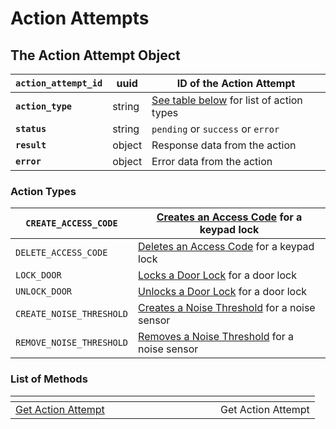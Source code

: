 # Action Attempts

## The Action Attempt Object

| **`action_attempt_id`** | uuid   | ID of the Action Attempt                                    |
| ----------------------- | ------ | ----------------------------------------------------------- |
| **`action_type`**       | string | [See table below](./#action-types) for list of action types |
| **`status`**            | string | `pending` or `success` or `error`                           |
| **`result`**            | object | Response data from the action                               |
| **`error`**             | object | Error data from the action                                  |

### Action Types

| `CREATE_ACCESS_CODE`     | [Creates an Access Code](../access\_codes/create.md) for a keypad lock                        |
| ------------------------ | --------------------------------------------------------------------------------------------- |
| `DELETE_ACCESS_CODE`     | [Deletes an Access Code](../access\_codes/delete.md) for a keypad lock                        |
| `LOCK_DOOR`              | [Locks a Door Lock](../locks/lock\_door.md) for a door lock                                   |
| `UNLOCK_DOOR`            | [Unlocks a Door Lock](../locks/unlock\_door.md) for a door lock                               |
| `CREATE_NOISE_THRESHOLD` | [Creates a Noise Threshold](../noise\_sensors/noise\_thresholds/create.md) for a noise sensor |
| `REMOVE_NOISE_THRESHOLD` | [Removes a Noise Threshold](../noise\_sensors/noise\_thresholds/delete.md) for a noise sensor |

### List of Methods

<table data-header-hidden><thead><tr><th width="312"></th><th></th></tr></thead><tbody><tr><td><a href="get.md">Get Action Attempt</a></td><td>Get Action Attempt</td></tr></tbody></table>

